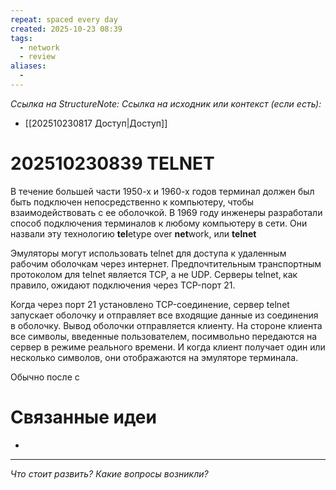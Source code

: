```yaml
---
repeat: spaced every day
created: 2025-10-23 08:39
tags:
  - network
  - review
aliases:
  - 
---
```

*Ссылка на StructureNote:*
*Ссылка на исходник или контекст (если есть):*
- [[202510230817 Доступ|Доступ]]

# 202510230839 TELNET

В течение большей части 1950-х и 1960-х годов терминал должен был быть подключен непосредственно к компьютеру, чтобы взаимодействовать с ее оболочкой. В 1969 году инженеры разработали способ подключения терминалов к любому компьютеру в сети. Они назвали эту технологию **tel**etype over **net**work, или **telnet**

Эмуляторы могут использовать telnet для доступа к удаленным рабочим оболочкам через интернет. Предпочтительным транспортным протоколом для telnet является TCP, а не UDP. Серверы telnet‚ как правило‚ ожидают подключения через TCP-порт 21.

Когда через порт 21 установлено TCP-соединение, cервер telnet запускает оболочку и отправляет все входящие данные из соединения в оболочку. Вывод оболочки отправляется клиенту. На стороне клиента все символы, введенные пользователем, посимвольно передаются на сервер в режиме реального времени. И когда клиент получает один или несколько символов, они отображаются на эмуляторе терминала.

Обычно после с

# Связанные идеи

- 

---

*Что стоит развить? Какие вопросы возникли?*
